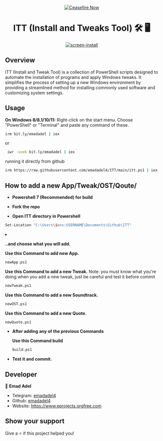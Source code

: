 <p align="center" dir="auto">
  <a href="https://techforpalestine.org/learn-more" rel="nofollow">
    <img src="https://raw.githubusercontent.com/Safouene1/support-palestine-banner/master/StandWithPalestine.svg" alt="Ceasefire Now" style="max-width: 100%;">
  </a>
</p>
  
<h1 align="center">ITT (Install and Tweaks Tool) 🛠️ 🖥️ </h1>

<center>
<a target="_blank" rel="noopener noreferrer" href="https://raw.githubusercontent.com/emadadel4/ITT/main/Assets/Images/demo.PNG"><img src="https://raw.githubusercontent.com/emadadel4/ITT/main/Assets/Images/demo.PNG" alt="screen-install" style="max-width: 100%;"></a>
</center>

## Overview
ITT (Install and Tweak Tool) is a collection of PowerShell scripts designed to automate the installation of programs and apply Windows tweaks. It simplifies the process of setting up a new Windows environment by providing a streamlined method for installing commonly used software and customizing system settings.


## Usage

<p dir="auto"><strong>On Windows 8/8.1/10/11:</strong>
     Right-click on the start menu.
    Choose "PowerShell" or "Terminal" and paste any command of these.
</p>

```sh
irm bit.ly/emadadel | iex
```

or

```sh
 iwr -useb bit.ly/emadadel | iex
```

running it directly from github

```sh
irm https://raw.githubusercontent.com/emadadel4/ITT/main/itt.ps1 | iex
```

## How to add a new App/Tweak/OST/Qoute/
<ul>
  <li><p dir="auto"><strong>Powershell 7 (Recommended) for build</strong></p></li>
  <li><p dir="auto"><strong>Fork the repo</strong></p></li>
  <li><p dir="auto"><strong>Open ITT directory in Powershell</strong></p></li>
</ul>

```sh
Set-Location "C:\Users\$env:USERNAME\Documents\Github\ITT"
```
  <li><p dir="auto"><strong>..and choose what you will add.</strong></p></li>
</ul> 
  
**Use this Command to add new App.**
```sh
newApp.ps1
```

**Use this Command to add a new Tweak.**
Note: you must know what you're doing when you add a new tweak, just be careful and test it before commit

```sh
newTweak.ps1
```

**Use this Command to add a new Soundtrack.**
```sh
newOST.ps1
```

**Use this Command to add a new Quote.**
```sh
newQuote.ps1
```

<ul>
  <li><p dir="auto"><strong>After adding any of the previous Commands</strong></p></li>

**Use this Command build**
```sh
build.ps1
```

<li><p dir="auto"><strong>Test it and commit.</strong></p></li>
</ul>

## Developer

👤 **Emad Adel**

- Telegram: [emadadel4](https://t.me/emadadel4)
- Github: [emadadel4](https://github.com/emadadel4)
- Website: https://www.eprojects.orgfree.com

## Show your support

Give a ⭐️ if this project helped you!
